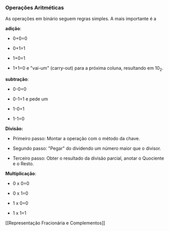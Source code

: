 ### Operações Aritméticas
As operações em binário seguem regras simples. A mais importante é a

**adição**:

- 0+0=0
    
- 0+1=1
    
- 1+0=1
    
- 1+1=0 e "vai-um" (carry-out) para a próxima coluna, resultando em $10_{2}$.

**subtração**:

- 0-0=0
    
- 0-1=1 e pede um 
    
- 1-0=1
    
- 1-1=0

**Divisão:**
- Primeiro passo: Montar a operação com o método da chave.
	
- Segundo passo: "Pegar" do dividendo um número maior que o divisor.
	
- Terceiro passo: Obter o resultado da divisão parcial, anotar o Quociente e o Resto.

**Multiplicação**:

- 0 x 0=0
    
- 0 x 1=0 
    
- 1 x 0=0
    
- 1 x 1=1



[[Representação Fracionária e Complementos]]





 